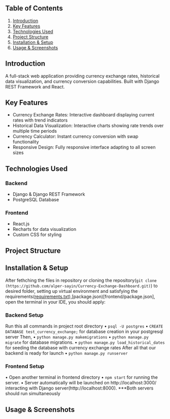 ## Table of Contents

1. [Introduction](#introduction)
2. [Key Features](#key-features)
3. [Technologies Used](#technologies-used)
4. [Project Structure](#project-structure)
5. [Installation & Setup](#installation--setup)
6. [Usage & Screenshots](#usage--screenshots)

## Introduction

A full-stack web application providing currency exchange rates, historical data visualization, and currency conversion capabilities. Built with Django REST Framework and React.

## Key Features
- Currency Exchange Rates: Interactive dashboard displaying current rates with trend indicators
- Historical Data Visualization: Interactive charts showing rate trends over multiple time periods
- Currency Calculator: Instant currency conversion with swap functionality
- Responsive Design: Fully responsive interface adapting to all screen sizes

## Technologies Used

### Backend
- Django & Django REST Framework
- PostgreSQL Database

### Frontend
- React.js
- Recharts for data visualization
- Custom CSS for styling


## Project Structure

## Installation & Setup

After fethching the files in repository or cloning the repository(`git clone (https://github.com/alper-sayin/Currency-Exchange-Dashboard.git)`) to desired folder, setting up virtual environment and satisfying the requirements([requirements.txt](requirements.txt)),[package.json)[frontend/package.json], open the terminal in your IDE, you should apply:

### Backend Setup
Run this all commands in project root directory
•	`psql -U postgres`
•	`CREATE DATABASE test_currency_exchange;`
for database creation in your postgresql server
Then,
•	`python manage.py makemigrations`
•	`python manage.py migrate`
for database migrations.
•	`python manage.py load_historical_dates`
for seeding the database with currency exchange rates
After all that our backend is ready for launch
•	`python manage.py runserver`

### Frontend Setup
• Open another terminal in frontend directory
• `npm start` for running the server.
• Server automatically will be launched on http://localhost:3000/ interacting with Django server(http://localhost:8000). 
***Both servers should run simultaneously


## Usage & Screenshots




